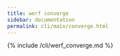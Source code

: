 ```yaml
---
title: werf converge
sidebar: documentation
permalink: cli/main/converge.html
---
```


{% include /cli/werf_converge.md %}

